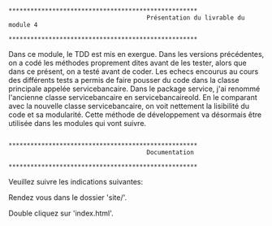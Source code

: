                                    **************************************************** 
                                          Présentation du livrable du module 4 
                                   ****************************************************
Dans ce module, le TDD est mis en exergue. Dans les versions précédentes, on a codé les méthodes proprement dites avant de les tester, alors que dans ce présent, on a testé avant de coder. Les echecs encourus au cours des différents tests a permis de faire pousser du code dans la classe principale appelée servicebancaire. 
Dans le package service, j'ai renommé l'ancienne classe servicebancaire en servicebancaireold. En le comparant avec la nouvelle classe servicebancaire, on voit nettement la lisibilité du code et sa modularité. Cette méthode de développement va désormais être utilisée dans les modules qui vont suivre.

                                   **************************************************** 
                                          Documentation
                                   ****************************************************
Veuillez suivre les indications suivantes:

Rendez vous dans le dossier 'site/'.

Double cliquez sur 'index.html'.
